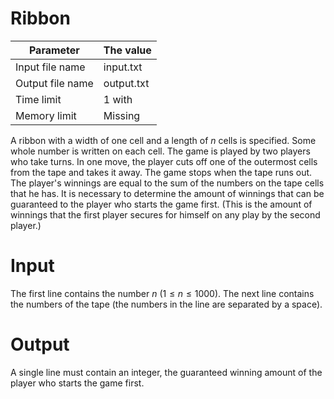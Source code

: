 # Ribbon

| Parameter | The value |
| -------------------- | ------------- |
| Input file name | input.txt |
| Output file name | output.txt |
| Time limit | 1 with |
| Memory limit | Missing |

A ribbon with a width of one cell and a length of $n$ cells is specified. Some whole number is written on each cell. The game is played by two players who take turns. In one move, the player cuts off one of the outermost cells from the tape and takes it away. The game stops when the tape runs out. The player's winnings are equal to the sum of the numbers on the tape cells that he has. It is necessary to determine the amount of winnings that can be guaranteed to the player who starts the game first. (This is the amount of winnings that the first player secures for himself on any play by the second player.)

# Input
The first line contains the number $n$ $(1 ≤ n ≤ 1000).$ The next line contains the numbers of the tape (the numbers in the line are separated by a space).

# Output
A single line must contain an integer, the guaranteed winning amount of the player who starts the game first.

